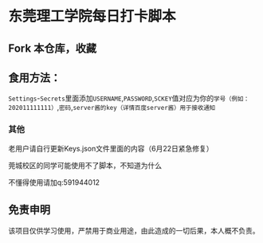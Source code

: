 # 东莞理工学院每日打卡脚本

## Fork 本仓库，收藏


## 食用方法：


`Settings`-`Secrets`里面添加`USERNAME`,`PASSWORD`,`SCKEY`值对应为你的`学号（例如：202011111111）`,`密码`,`server酱的key（详情百度server酱）用于接收通知`

### 其他
老用户请自行更新Keys.json文件里面的内容（6月22日紧急修复）

莞城校区的同学可能使用不了脚本，不知道为什么

不懂得使用请加q:591944012

## 免责申明
    
该项目仅供学习使用，严禁用于商业用途，由此造成的一切后果，本人概不负责。
